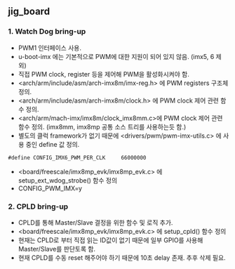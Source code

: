 ## jig_board

### 1. Watch Dog bring-up
- PWM1 인터페이스 사용.
- u-boot-imx 에는 기본적으로 PWM에 대한 지원이 되어 있지 않음. (imx5, 6 제외)
- 직접 PWM clock, register 등을 제어해 PWM을 활성화시켜야 함.
- <arch/arm/include/asm/arch-imx8m/imx-reg.h> 에 PWM registers 구조체 정의.
- <arch/arm/include/asm/arch-imx8m/clock.h> 에 PWM clock 제어 관련 함수 정의.
- <arch/arm/mach-imx/imx8m/clock_imx8mm.c>에 PWM clock 제어 관련 함수 정의. (imx8mm, imx8mp 공통 소스 트리를 사용하는듯 함.)
- 별도의 클럭 framework가 없기 때문에 <drivers/pwm/pwm-imx-utils.c> 에 사용 중인 define 값 정의.
```
#define CONFIG_IMX6_PWM_PER_CLK		66000000
```
- <board/freescale/imx8mp_evk/imx8mp_evk.c> 에 setup_ext_wdog_strobe() 함수 정의
- CONFIG_PWM_IMX=y

### 2. CPLD bring-up
- CPLD를 통해 Master/Slave 결정을 위한 함수 및 로직 추가.
- <board/freescale/imx8mp_evk/imx8mp_evk.c> 에 setup_cpld() 함수 정의
- 현재는 CPLD로 부터 직접 읽는 ID값이 없기 때문에 일부 GPIO를 사용해 Master/Slave를 판단토록 함.
- 현재 CPLD를 수동 reset 해주어야 하기 때문에 10초 delay 존재. 추후 삭제 필요.
